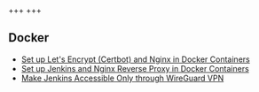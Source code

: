 +++
+++

## Docker

- [Set up Let's Encrypt (Certbot) and Nginx in Docker Containers](../blog/nginx-certbot-docker)
- [Set up Jenkins and Nginx Reverse Proxy in Docker Containers](../blog/nginx-jenkins-reverse-proxy)
- [Make Jenkins Accessible Only through WireGuard VPN](../blog/nginx-jenkins-reverse-proxy)
